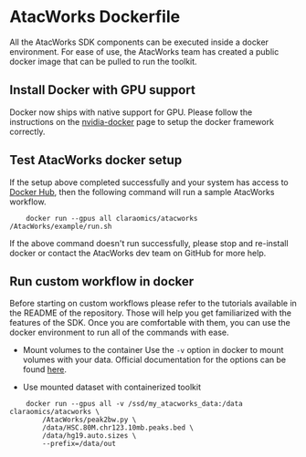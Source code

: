 # AtacWorks Dockerfile

All the AtacWorks SDK components can be executed inside a docker environment. For ease of use,
the AtacWorks team has created a public docker image that can be pulled to run the toolkit.

## Install Docker with GPU support

Docker now ships with native support for GPU. Please follow the instructions on the [nvidia-docker](https://github.com/nvidia/nvidia-docker/wiki/Installation-(Native-GPU-Support))
page to setup the docker framework correctly.

## Test AtacWorks docker setup
If the setup above completed successfully and your system has access to [Docker Hub](https://hub.docker.com/r/claraomics/atacworks),
then the following command will run a sample AtacWorks workflow.

```
    docker run --gpus all claraomics/atacworks /AtacWorks/example/run.sh
```

If the above command doesn't run successfully, please stop and re-install docker or contact the
AtacWorks dev team on GitHub for more help.

## Run custom workflow in docker
Before starting on custom workflows please refer to the tutorials available in the README of the repository. Those will
help you get familiarized with the features of the SDK.
Once you are comfortable with them, you can use the docker environment to run all of the commands with ease.

* Mount volumes to the container
Use the `-v` option in docker to mount volumes with your data. Official documentation for the options can be found [here](https://docs.docker.com/storage/volumes/).

* Use mounted dataset with containerized toolkit
```
    docker run --gpus all -v /ssd/my_atacworks_data:/data claraomics/atacworks \
        /AtacWorks/peak2bw.py \
        /data/HSC.80M.chr123.10mb.peaks.bed \
        /data/hg19.auto.sizes \
        --prefix=/data/out
```
